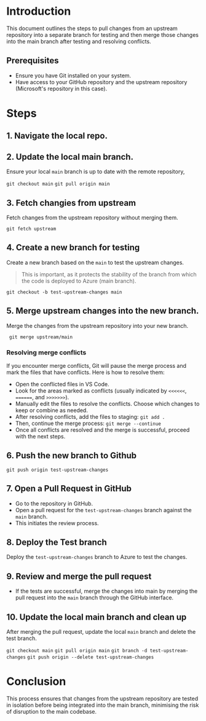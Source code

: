 # Introduction
This document outlines the steps to pull changes from an upstream repository into a separate branch for testing and then merge those changes into the main branch after testing and resolving conflicts.

## Prerequisites

- Ensure you have Git installed on your system.
- Have access to your GitHub repository and the upstream repository (Microsoft's repository in this case).

# Steps

## 1. Navigate the local repo.

## 2. Update the local main branch.

Ensure your local `main` branch is up to date with the remote repository,

`git checkout main`
`git pull origin main`

## 3. Fetch changies from upstream
Fetch changes from the upstream repository without merging them.

`git fetch upstream`

## 4. Create a new branch for testing

Create a new branch based on the `main` to test the upstream changes.
> This is important, as it protects the stability of the branch from which the code is deployed to Azure (main branch).

`git checkout -b test-upstream-changes main`

## 5. Merge upstream changes into the new branch.

Merge the changes from the upstream repository into your new branch.

` git merge upstream/main`

### Resolving merge conflicts

If you encounter merge conflicts, Git will pause the merge process and mark the files that have conflicts. Here is how to resolve them:

- Open the conflicted files in VS Code.
- Look for the areas marked as conflicts (usually indicated by `<<<<<<`, `======`, and `>>>>>>>`).
- Manually edit the files to resolve the conflicts. Choose which changes to keep or combine as needed.
- After resolving conflicts, add the files to staging:
    `git add .`
- Then, continue the merge process:
    `git merge --continue`
- Once all conflicts are resolved and the merge is successful, proceed with the next steps.

## 6. Push the new branch to Github

`git push origin test-upstream-changes`

## 7. Open a Pull Request in GitHub

- Go to the repository in GitHub.
- Open a pull request for the `test-upstream-changes` branch against the `main` branch.
- This initiates the review process. 

## 8. Deploy the Test branch

Deploy the `test-upstream-changes` branch to Azure to test the changes.

## 9. Review and merge the pull request

- If the tests are successful, merge the changes into main by merging the pull request into the `main` branch through the GitHub interface.

## 10. Update the local main branch and clean up

After merging the pull request, update the local `main` branch and delete the test branch.

`git checkout main`
`git pull origin main`
`git branch -d test-upstream-changes`
`git push origin --delete test-upstream-changes`

# Conclusion

This process ensures that changes from the upstream repository are tested in isolation before being integrated into the main branch, minimising the risk of disruption to the main codebase.
